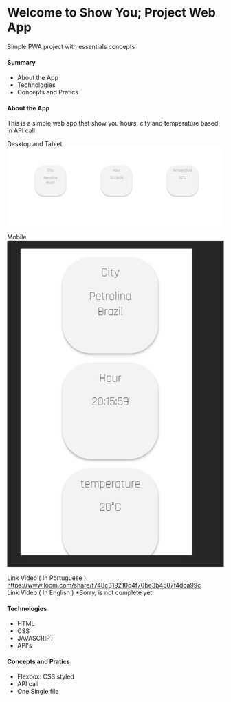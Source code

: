 <h1> Welcome to Show You; Project Web App </h1>

<description>Simple PWA project with essentials concepts</description>

<h4>Summary</h4>
<ul>
  <li><a>About the App</a></li>
  <li><a>Technologies</a></li>
  <li><a>Concepts and Pratics</a></li>
</ul>


<h4 id="#about">About the App</h4>
 <p> This is a simple web app that show you hours, city and temperature based in API call</p>
 
 Desktop and Tablet
 <img src="erro.png" />
 
 Mobile
 <img src="banner.png" />
 
Link Video ( In Portuguese )  https://www.loom.com/share/f748c319210c4f70be3b4507f4dca99c <br>
Link Video ( In English ) *Sorry, is not complete yet.
 
 
<h4 id="#tech">Technologies</h4>
 <ul>
  <li>HTML</li>
  <li>CSS</li>
  <li>JAVASCRIPT</li>
  <li>API's</li>
</ul>
 
 
 <h4 id="#concept">Concepts and Pratics</h4>
 <ul>
  <li>Flexbox: CSS styled</li>
  <li>API call</li>
  <li>One Single file</li>
 </ul>
 
